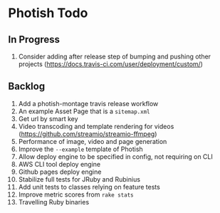 # Photish Todo

## In Progress

1. Consider adding after release step of bumping and pushing other projects
   (https://docs.travis-ci.com/user/deployment/custom/)

## Backlog

1. Add a photish-montage travis release workflow
1. An example Asset Page that is a `sitemap.xml`
1. Get url by smart key
1. Video transcoding and template rendering for videos
   (https://github.com/streamio/streamio-ffmpeg)
1. Performance of image, video and page generation
1. Improve the `--example` template of Photish
1. Allow deploy engine to be specified in config, not requiring on CLI
1. AWS CLI tool deploy engine
1. Github pages deploy engine
1. Stabilize full tests for JRuby and Rubinius
1. Add unit tests to classes relying on feature tests
1. Improve metric scores from `rake stats`
1. Travelling Ruby binaries
